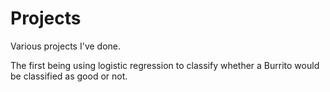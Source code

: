 # Projects
Various projects I've done. 

The first being using logistic regression to classify whether a Burrito would be classified as good or not. 

